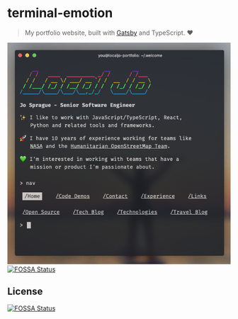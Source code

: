 # terminal-emotion

> My portfolio website, built with [Gatsby](https://www.gatsbyjs.org/) and TypeScript. ❤️

![Screenshot](/static/screenshot.png)
[![FOSSA Status](https://app.fossa.io/api/projects/git%2Bgithub.com%2Flocaljo%2Flocaljo.github.io.svg?type=shield)](https://app.fossa.io/projects/git%2Bgithub.com%2Flocaljo%2Flocaljo.github.io?ref=badge_shield)


## License
[![FOSSA Status](https://app.fossa.io/api/projects/git%2Bgithub.com%2Flocaljo%2Flocaljo.github.io.svg?type=large)](https://app.fossa.io/projects/git%2Bgithub.com%2Flocaljo%2Flocaljo.github.io?ref=badge_large)